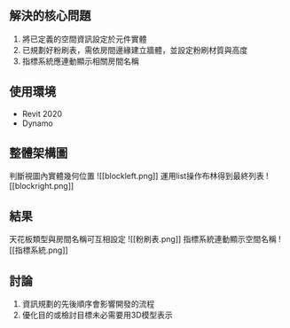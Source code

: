 ## 解決的核心問題
1. 將已定義的空間資訊設定於元件實體
2. 已規劃好粉刷表，需依房間邊緣建立牆體，並設定粉刷材質與高度
3. 指標系統應連動顯示相關房間名稱
## 使用環境
- Revit 2020
- Dynamo
## 整體架構圖
判斷視圖內實體幾何位置
![[blockleft.png]]
運用list操作布林得到最終列表
![[blockright.png]]

## 結果
天花板類型與房間名稱可互相設定
![[粉刷表.png]]
指標系統連動顯示空間名稱
![[指標系統.png]]
## 討論
1. 資訊規劃的先後順序會影響開發的流程
2. 優化目的或檢討目標未必需要用3D模型表示